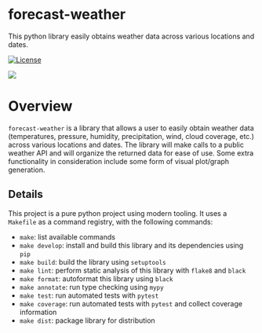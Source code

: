 # forecast-weather
This python library easily obtains weather data across various locations and dates.

[![License](https://img.shields.io/badge/License-Apache_2.0-green.svg)](https://opensource.org/licenses/Apache-2.0)

[![](https://img.shields.io/github/issues/e7kim/forecast-weather)](https://github.com/e7kim/forecast-weather/issues)

# Overview
`forecast-weather` is a library that allows a user to easily obtain weather data (temperatures, pressure, humidity, precipitation, wind, cloud coverage, etc.) across various locations and dates. The library will make calls to a public weather API and will organize the returned data for ease of use. Some extra functionality in consideration include some form of visual plot/graph generation.

## Details
This project is a pure python project using modern tooling. It uses a `Makefile` as a command registry, with the following commands:
- `make`: list available commands
- `make develop`: install and build this library and its dependencies using `pip`
- `make build`: build the library using `setuptools`
- `make lint`: perform static analysis of this library with `flake8` and `black`
- `make format`: autoformat this library using `black`
- `make annotate`: run type checking using `mypy`
- `make test`: run automated tests with `pytest`
- `make coverage`: run automated tests with `pytest` and collect coverage information
- `make dist`: package library for distribution